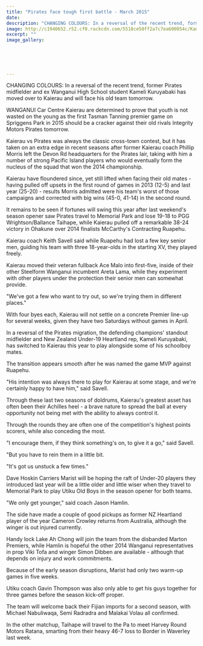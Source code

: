 ```yaml
---
title: "Pirates face tough first battle - March 2015"
date: 
description: "CHANGING COLOURS: In a reversal of the recent trend, former Pirates midfielder Kameli Kuruyabaki has moved over to Kaierau and will face his old team tomorrow, Wanganui Chronicle article 27/3/15..."
image: http://c1940652.r52.cf0.rackcdn.com/5518ce50ff2a7c7ea600054c/KameliKuruyabaki,KaierauRugby.jpg
excerpt: ""
image_gallery:
    
    
    
    
    
---
```


<p><span>CHANGING COLOURS: In a reversal of the recent trend, former Pirates midfielder and ex Wanganui High School student Kameli Kuruyabaki has moved over to Kaierau and will face his old team tomorrow.</span></p>
<p>WANGANUI Car Centre Kaierau are determined to prove that youth is not wasted on the young as the first Tasman Tanning premier game on Spriggens Park in 2015 should be a cracker against their old rivals Integrity Motors Pirates tomorrow.</p>
<p>Kaierau vs Pirates was always the classic cross-town contest, but it has taken on an extra edge in recent seasons after former Kaierau coach Phillip Morris left the Devon Rd headquarters for the Pirates lair, taking with him a number of strong Pacific Island players who would eventually form the nucleus of the squad that won the 2014 championship.</p>
<p>Kaierau have floundered since, yet still lifted when facing their old mates - having pulled off upsets in the first round of games in 2013 (12-5) and last year (25-20) - results Morris admitted were his team's worst of those campaigns and corrected with big wins (45-0, 41-14) in the second round.</p>
<p>It remains to be seen if fortunes will swing this year after last weekend's season opener saw Pirates travel to Memorial Park and lose 19-18 to PGG Wrightson/Ballance Taihape, while Kaierau pulled off a remarkable 38-24 victory in Ohakune over 2014 finalists McCarthy's Contracting Ruapehu.</p>
<p>Kaierau coach Keith Savell said while Ruapehu had lost a few key senior men, guiding his team with three 18-year-olds in the starting XV, they played freely.</p>
<p>Kaierau moved their veteran fullback Ace Malo into first-five, inside of their other Steelform Wanganui incumbent Areta Lama, while they experiment with other players under the protection their senior men can somewhat provide.</p>
<p>"We've got a few who want to try out, so we're trying them in different places."</p>
<p>With four byes each, Kaierau will not settle on a concrete Premier line-up for several weeks, given they have two Saturdays without games in April.</p>
<p>In a reversal of the Pirates migration, the defending champions' standout midfielder and New Zealand Under-19 Heartland rep, Kameli Kuruyabaki, has switched to Kaierau this year to play alongside some of his schoolboy mates.</p>
<p>The transition appears smooth after he was named the game MVP against Ruapehu.</p>
<p>"His intention was always there to play for Kaierau at some stage, and we're certainly happy to have him," said Savell.</p>
<p>Through these last two seasons of doldrums, Kaierau's greatest asset has often been their Achilles heel - a brave nature to spread the ball at every opportunity not being met with the ability to always control it.</p>
<p>Through the rounds they are often one of the competition's highest points scorers, while also conceding the most.</p>
<p>"I encourage them, if they think something's on, to give it a go," said Savell.</p>
<p>"But you have to rein them in a little bit.</p>
<p>"It's got us unstuck a few times."</p>
<p>Dave Hoskin Carriers Marist will be hoping the raft of Under-20 players they introduced last year will be a little older and little wiser when they travel to Memorial Park to play Utiku Old Boys in the season opener for both teams.</p>
<p>"We only get younger," said coach Jason Hamlin.</p>
<p>The side have made a couple of good pickups as former NZ Heartland player of the year Cameron Crowley returns from Australia, although the winger is out injured currently.</p>
<p>Handy lock Lake Ah Chong will join the team from the disbanded Marton Premiers, while Hamlin is hopeful the other 2014 Wanganui representatives in prop Viki Tofa and winger Simon Dibben are available - although that depends on injury and work commitments.</p>
<p>Because of the early season disruptions, Marist had only two warm-up games in five weeks.</p>
<p>Utiku coach Gavin Thompson was also only able to get his guys together for three games before the season kick-off proper.</p>
<p>The team will welcome back their Fijian imports for a second season, with Michael Nabuliwaqa, Semi Radradra and Malakai Volau all confirmed.</p>
<p>In the other matchup, Taihape will travel to the Pa to meet Harvey Round Motors Ratana, smarting from their heavy 46-7 loss to Border in Waverley last week.</p>

